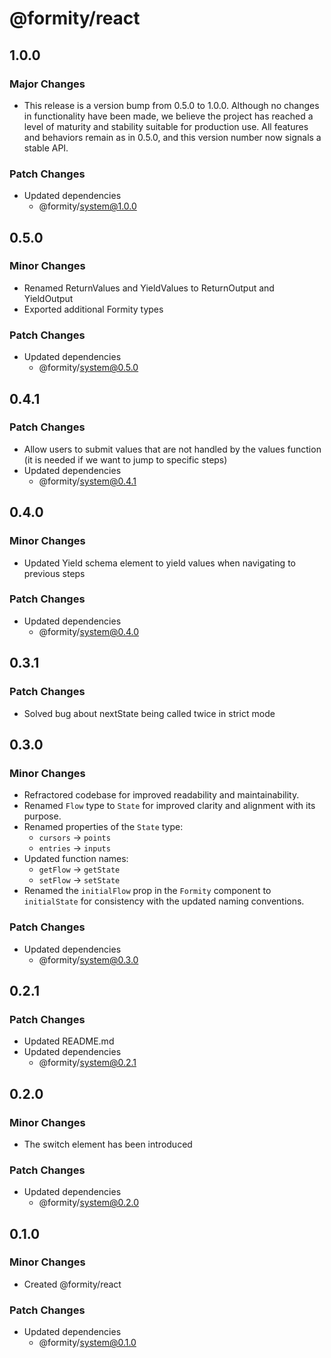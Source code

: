 # @formity/react

## 1.0.0

### Major Changes

- This release is a version bump from 0.5.0 to 1.0.0. Although no changes in functionality have been made, we believe the project has reached a level of maturity and stability suitable for production use. All features and behaviors remain as in 0.5.0, and this version number now signals a stable API.

### Patch Changes

- Updated dependencies
  - @formity/system@1.0.0

## 0.5.0

### Minor Changes

- Renamed ReturnValues and YieldValues to ReturnOutput and YieldOutput
- Exported additional Formity types

### Patch Changes

- Updated dependencies
  - @formity/system@0.5.0

## 0.4.1

### Patch Changes

- Allow users to submit values that are not handled by the values function (it is needed if we want to jump to specific steps)
- Updated dependencies
  - @formity/system@0.4.1

## 0.4.0

### Minor Changes

- Updated Yield schema element to yield values when navigating to previous steps

### Patch Changes

- Updated dependencies
  - @formity/system@0.4.0

## 0.3.1

### Patch Changes

- Solved bug about nextState being called twice in strict mode

## 0.3.0

### Minor Changes

- Refractored codebase for improved readability and maintainability.
- Renamed `Flow` type to `State` for improved clarity and alignment with its purpose.
- Renamed properties of the `State` type:
  - `cursors` -> `points`
  - `entries` -> `inputs`
- Updated function names:
  - `getFlow` -> `getState`
  - `setFlow` -> `setState`
- Renamed the `initialFlow` prop in the `Formity` component to `initialState` for consistency with the updated naming conventions.

### Patch Changes

- Updated dependencies
  - @formity/system@0.3.0

## 0.2.1

### Patch Changes

- Updated README.md
- Updated dependencies
  - @formity/system@0.2.1

## 0.2.0

### Minor Changes

- The switch element has been introduced

### Patch Changes

- Updated dependencies
  - @formity/system@0.2.0

## 0.1.0

### Minor Changes

- Created @formity/react

### Patch Changes

- Updated dependencies
  - @formity/system@0.1.0
